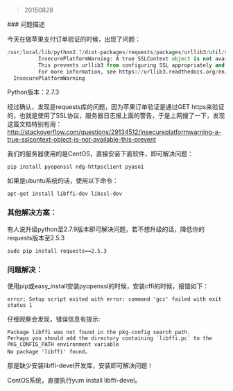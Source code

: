 <blockquote>20150828</blockquote>
### 问题描述

今天在做苹果支付订单验证的时候，出现了问题：

```python
/usr/local/lib/python2.7/dist-packages/requests/packages/urllib3/util/ssl_.py:79: 
          InsecurePlatformWarning: A true SSLContext object is not available.
          This prevents urllib3 from configuring SSL appropriately and may cause certain SSL connections to fail.
          For more information, see https://urllib3.readthedocs.org/en/latest/security.html#insecureplatformwarning.
  InsecurePlatformWarning
```

Python版本：2.7.3

经过确认，发现是requests库的问题，因为苹果订单验证是通过GET https来验证的，也就是使用了SSL协议，服务器日志报上面的警告，于是上网搜了一下，发现这篇文档特别有用：
http://stackoverflow.com/questions/29134512/insecureplatformwarning-a-true-sslcontext-object-is-not-available-this-prevent

我们的服务器使用的是CentOS，直接安装下面软件，即可解决问题：
```shell
pip install pyopenssl ndg-httpsclient pyasn1
```
如果是ubuntu系统的话，使用以下命令：
```shell
apt-get install libffi-dev libssl-dev
```

### 其他解决方案：
有人说升级python至2.7.9版本即可解决问题，若不想升级的话，降低你的requests版本至2.5.3
```shell
sudo pip install requests==2.5.3
```

### 问题解决：
使用pip或easy_install安装pyopenssl的时候，安装cffi的时候，报错如下：
```
error: Setup script exited with error: command 'gcc' failed with exit status 1
```
仔细观察会发现，错误信息有提示:
```
Package libffi was not found in the pkg-config search path.
Perhaps you should add the directory containing `libffi.pc` to the PKG_CONFIG_PATH environment variable
No package 'libffi' found，
```
那是缺少安装libffi-devel开发库，安装即可解决问题！

CentOS系统，直接执行yum install libffi-devel。

